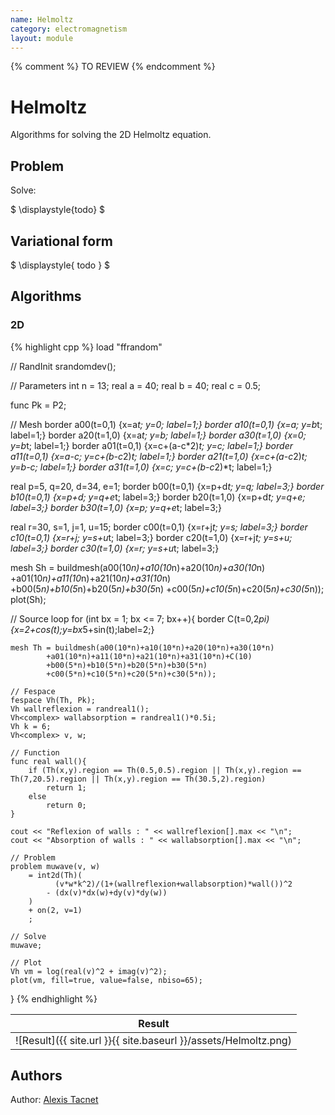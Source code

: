 ```yaml
---
name: Helmoltz
category: electromagnetism
layout: module
---
```


{% comment %}
TO REVIEW
{% endcomment %}

# Helmoltz

Algorithms for solving the 2D Helmoltz equation.

## Problem

Solve:

$
\displaystyle{todo}
$


## Variational form

$
\displaystyle{
  todo
}
$

## Algorithms

### 2D

{% highlight cpp %}
load "ffrandom"

// RandInit
srandomdev();

// Parameters
int n = 13;
real a = 40;
real b = 40;
real c = 0.5;

func Pk = P2;

// Mesh
border a00(t=0,1) {x=a*t; y=0; label=1;}
border a10(t=0,1) {x=a; y=b*t; label=1;}
border a20(t=1,0) {x=a*t; y=b; label=1;}
border a30(t=1,0) {x=0; y=b*t; label=1;}
border a01(t=0,1) {x=c+(a-c*2)*t; y=c; label=1;}
border a11(t=0,1) {x=a-c; y=c+(b-c*2)*t; label=1;}
border a21(t=1,0) {x=c+(a-c*2)*t; y=b-c; label=1;}
border a31(t=1,0) {x=c; y=c+(b-c*2)*t; label=1;}

real p=5, q=20, d=34, e=1;
border b00(t=0,1) {x=p+d*t; y=q; label=3;}
border b10(t=0,1) {x=p+d; y=q+e*t; label=3;}
border b20(t=1,0) {x=p+d*t; y=q+e; label=3;}
border b30(t=1,0) {x=p; y=q+e*t; label=3;}

real r=30, s=1, j=1, u=15;
border c00(t=0,1) {x=r+j*t; y=s; label=3;}
border c10(t=0,1) {x=r+j; y=s+u*t; label=3;}
border c20(t=1,0) {x=r+j*t; y=s+u; label=3;}
border c30(t=1,0) {x=r; y=s+u*t; label=3;}

mesh Sh = buildmesh(a00(10*n)+a10(10*n)+a20(10*n)+a30(10*n)
		+a01(10*n)+a11(10*n)+a21(10*n)+a31(10*n)
		+b00(5*n)+b10(5*n)+b20(5*n)+b30(5*n)
		+c00(5*n)+c10(5*n)+c20(5*n)+c30(5*n));
plot(Sh);

// Source loop
for (int bx = 1; bx <= 7; bx++){
	border C(t=0,2*pi){x=2+cos(t);y=bx*5+sin(t);label=2;}

	mesh Th = buildmesh(a00(10*n)+a10(10*n)+a20(10*n)+a30(10*n)
			+a01(10*n)+a11(10*n)+a21(10*n)+a31(10*n)+C(10)
			+b00(5*n)+b10(5*n)+b20(5*n)+b30(5*n)
			+c00(5*n)+c10(5*n)+c20(5*n)+c30(5*n));

	// Fespace
	fespace Vh(Th, Pk);
	Vh wallreflexion = randreal1();
	Vh<complex> wallabsorption = randreal1()*0.5i;
	Vh k = 6;
	Vh<complex> v, w;

	// Function
	func real wall(){
		if (Th(x,y).region == Th(0.5,0.5).region || Th(x,y).region == Th(7,20.5).region || Th(x,y).region == Th(30.5,2).region)
			return 1;
		else
			return 0;
	}

	cout << "Reflexion of walls : " << wallreflexion[].max << "\n";
	cout << "Absorption of walls : " << wallabsorption[].max << "\n";

	// Problem
	problem muwave(v, w)
		= int2d(Th)(
			  (v*w*k^2)/(1+(wallreflexion+wallabsorption)*wall())^2
			- (dx(v)*dx(w)+dy(v)*dy(w))
		)
		+ on(2, v=1)
		;

	// Solve
	muwave;

	// Plot
	Vh vm = log(real(v)^2 + imag(v)^2);
	plot(vm, fill=true, value=false, nbiso=65);
}
{% endhighlight %}

|Result|
|--|
|![Result]({{ site.url }}{{ site.baseurl }}/assets/Helmoltz.png)|

## Authors

Author: [Alexis Tacnet](https://github.com/alxkt)
